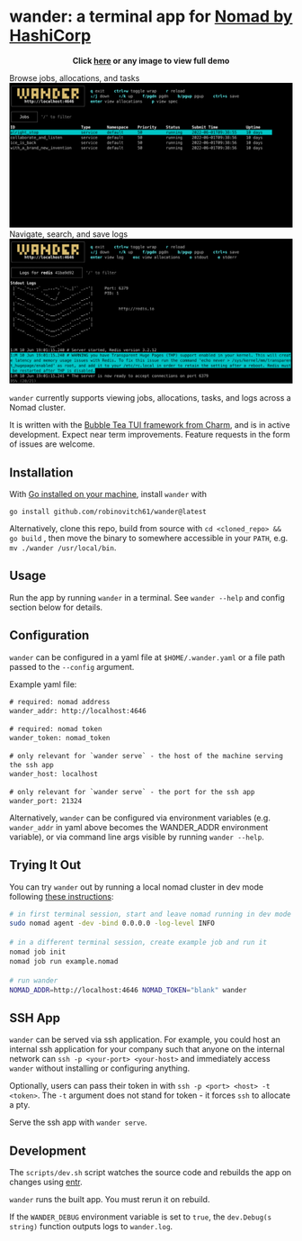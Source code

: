 # wander: a terminal app for [Nomad by HashiCorp](https://www.nomadproject.io/)

<p align="center"><strong>Click <a href="https://robinovitch61-cdn.s3.us-west-2.amazonaws.com/wander.gif">here</a> or any image to view full demo</strong></p>

Browse jobs, allocations, and tasks
[![wander](./img/wander.jpg)](https://robinovitch61-cdn.s3.us-west-2.amazonaws.com/wander.gif)
Navigate, search, and save logs
[![wander](./img/logs.jpg)](https://robinovitch61-cdn.s3.us-west-2.amazonaws.com/wander.gif)

`wander` currently supports viewing jobs, allocations, tasks, and logs across a Nomad cluster.

It is written with the [Bubble Tea TUI framework from Charm](https://github.com/charmbracelet/bubbletea), and is in
active development. Expect near term improvements. Feature requests in the form of issues are welcome.

## Installation

With [Go installed on your machine](https://go.dev/doc/install), install `wander` with

```shell
go install github.com/robinovitch61/wander@latest
```

Alternatively, clone this repo, build from source with `cd <cloned_repo> && go build`
, then move the binary to somewhere accessible in your `PATH`, e.g. `mv ./wander /usr/local/bin`.

## Usage

Run the app by running `wander` in a terminal. See `wander --help` and config section below for details.

## Configuration

`wander` can be configured in a yaml file at `$HOME/.wander.yaml` or a file path passed to the `--config` argument.

Example yaml file:

```shell
# required: nomad address
wander_addr: http://localhost:4646

# required: nomad token
wander_token: nomad_token

# only relevant for `wander serve` - the host of the machine serving the ssh app
wander_host: localhost

# only relevant for `wander serve` - the port for the ssh app
wander_port: 21324
```

Alternatively, `wander` can be configured via environment variables (e.g. `wander_addr` in yaml above becomes the
WANDER_ADDR environment variable), or via command line args visible by running `wander --help`.

## Trying It Out

You can try `wander` out by running a local nomad cluster in dev mode
following [these instructions](https://learn.hashicorp.com/tutorials/nomad/get-started-run?in=nomad/get-started):

```sh
# in first terminal session, start and leave nomad running in dev mode
sudo nomad agent -dev -bind 0.0.0.0 -log-level INFO

# in a different terminal session, create example job and run it
nomad job init
nomad job run example.nomad

# run wander
NOMAD_ADDR=http://localhost:4646 NOMAD_TOKEN="blank" wander
```

## SSH App

`wander` can be served via ssh application. For example, you could host an internal ssh application for your company
such that anyone on the internal network can `ssh -p <your-port> <your-host>` and immediately access `wander` without
installing or configuring anything.

Optionally, users can pass their token in with `ssh -p <port> <host> -t <token>`. The `-t` argument does not stand for
token - it forces `ssh` to allocate a pty.

Serve the ssh app with `wander serve`.

## Development

The `scripts/dev.sh` script watches the source code and rebuilds the app on changes
using [entr](https://github.com/eradman/entr).

`wander` runs the built app. You must rerun it on rebuild.

If the `WANDER_DEBUG` environment variable is set to `true`, the `dev.Debug(s string)` function outputs logs
to `wander.log`.
